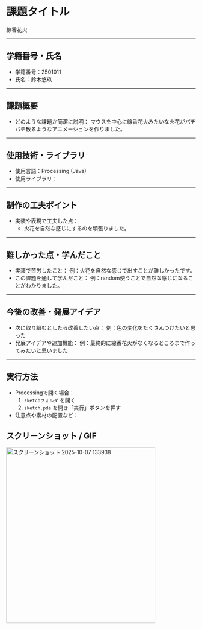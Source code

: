 # 課題タイトル
線香花火

---

## 学籍番号・氏名
- 学籍番号：2501011
- 氏名：鈴木悠玖

---

## 課題概要
- どのような課題か簡潔に説明：
  マウスを中心に線香花火みたいな火花がパチパチ散るようなアニメーションを作りました。

---

## 使用技術・ライブラリ
- 使用言語：Processing (Java)
- 使用ライブラリ：
 

---

## 制作の工夫ポイント
- 実装や表現で工夫した点：
  - 火花を自然な感じにするのを頑張りました。

---

## 難しかった点・学んだこと
- 実装で苦労したこと：
  例：火花を自然な感じで出すことが難しかったです。
- この課題を通して学んだこと：
  例：random使うことで自然な感じになることがわかりました。

---

## 今後の改善・発展アイデア
- 次に取り組むとしたら改善したい点：
  例：色の変化をたくさんつけたいと思った
- 発展アイデアや追加機能：
  例：最終的に線香花火がなくなるところまで作ってみたいと思いました

---

## 実行方法
- Processingで開く場合：
  1. `sketchフォルダ` を開く
  2. `sketch.pde` を開き「実行」ボタンを押す
- 注意点や素材の配置など：
　

## スクリーンショット / GIF
<img width="396" height="466" alt="スクリーンショット 2025-10-07 133938" src="https://github.com/user-attachments/assets/8dc28ae4-8e16-4951-ab99-ecd003efd102" />
